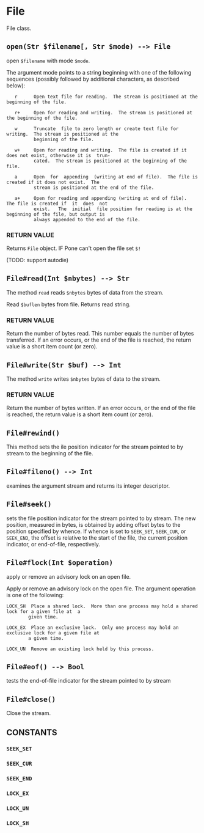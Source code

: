 # File

File class.

## `open(Str $filename[, Str $mode) --> File`

open `$filename` with mode `$mode`.

The argument mode points to a string beginning with one of the following sequences (possibly  followed
by additional characters, as described below):

       r      Open text file for reading.  The stream is positioned at the beginning of the file.

       r+     Open for reading and writing.  The stream is positioned at the beginning of the file.

       w      Truncate  file to zero length or create text file for writing.  The stream is positioned at the
              beginning of the file.

       w+     Open for reading and writing.  The file is created if it does not exist, otherwise it is  trun‐
              cated.  The stream is positioned at the beginning of the file.

       a      Open  for  appending  (writing at end of file).  The file is created if it does not exist.  The
              stream is positioned at the end of the file.

       a+     Open for reading and appending (writing at end of file).  The file is created if  it  does  not
              exist.   The  initial  file position for reading is at the beginning of the file, but output is
              always appended to the end of the file.

### RETURN VALUE

Returns `File` object. IF Pone can't open the file set `$!`

(TODO: support autodie)

## `File#read(Int $nbytes) --> Str`

The method `read` reads `$nbytes` bytes of data from the stream.

Read `$buflen` bytes from file. Returns read string.

### RETURN VALUE

Return the number of bytes read.
This number equals the number of bytes transferred.
If an error occurs,  or  the  end  of  the  file  is
reached, the return value is a short item count (or zero).

## `File#write(Str $buf) --> Int`

The method `write` writes `$nbytes` bytes of data to the stream.

### RETURN VALUE

Return the number of bytes written.
If an error occurs,  or  the  end  of  the  file  is
reached, the return value is a short item count (or zero).

## `File#rewind()`

This method sets the ile position indicator for the stream pointed to by stream to the
beginning of the file.

## `File#fileno() --> Int`

examines the argument stream and returns its integer descriptor.

## `File#seek()`


sets the file position indicator for the stream pointed to by stream.  The new
position, measured in bytes, is obtained by adding offset bytes to the position specified  by  whence.
If  whence is set to `SEEK_SET`, `SEEK_CUR`, or `SEEK_END`, the offset is relative to the start of the file,
the current position indicator, or end-of-file, respectively.

## `File#flock(Int $operation)`

apply or remove an advisory lock on an open file.

Apply  or  remove an advisory lock on the open file.
The argument operation is one of the following:

    LOCK_SH  Place a shared lock.  More than one process may hold a shared lock for a given file at  a
            given time.

    LOCK_EX  Place an exclusive lock.  Only one process may hold an exclusive lock for a given file at
            a given time.

    LOCK_UN  Remove an existing lock held by this process.

## `File#eof() --> Bool`

tests the end-of-file indicator for the stream pointed  to  by  stream

## `File#close()`

Close the stream.

## CONSTANTS

### `SEEK_SET`
### `SEEK_CUR`
### `SEEK_END`

### `LOCK_EX`
### `LOCK_UN`
### `LOCK_SH`

